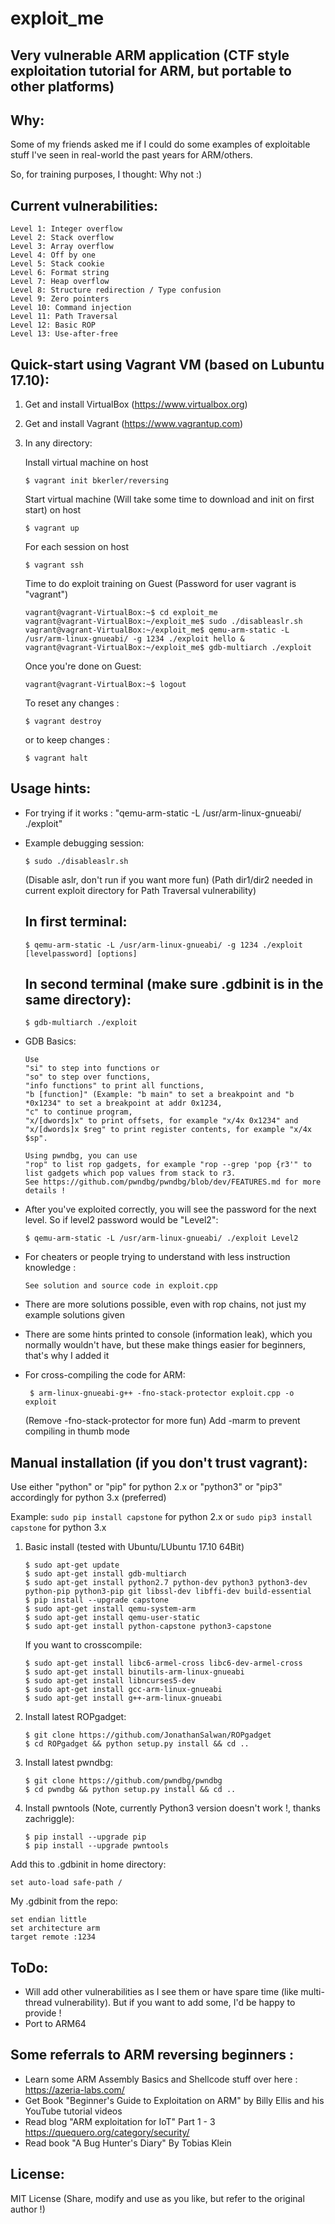 # exploit_me
Very vulnerable ARM application (CTF style exploitation tutorial for ARM, but portable to other platforms)
---------------------------------------------------------------------

Why:
----
Some of my friends asked me if I could do some examples
of exploitable stuff I've seen in real-world the past years for ARM/others.

So, for training purposes, I thought: Why not :)

Current vulnerabilities:
------------------------
```
Level 1: Integer overflow
Level 2: Stack overflow
Level 3: Array overflow
Level 4: Off by one
Level 5: Stack cookie
Level 6: Format string
Level 7: Heap overflow
Level 8: Structure redirection / Type confusion
Level 9: Zero pointers
Level 10: Command injection
Level 11: Path Traversal
Level 12: Basic ROP
Level 13: Use-after-free
```

Quick-start using Vagrant VM (based on Lubuntu 17.10):
------------------------------------------------------
1. Get and install VirtualBox (https://www.virtualbox.org)
2. Get and install Vagrant (https://www.vagrantup.com)
3. In any directory:
   
   Install virtual machine on host
   ```
   $ vagrant init bkerler/reversing
   ```
   
   Start virtual machine (Will take some time to download and init on first start) on host
   ```
   $ vagrant up
   ```
   
   For each session on host
   ```
   $ vagrant ssh
   ```
   
   Time to do exploit training on Guest (Password for user vagrant is "vagrant")
   ```
   vagrant@vagrant-VirtualBox:~$ cd exploit_me
   vagrant@vagrant-VirtualBox:~/exploit_me$ sudo ./disableaslr.sh
   vagrant@vagrant-VirtualBox:~/exploit_me$ qemu-arm-static -L /usr/arm-linux-gnueabi/ -g 1234 ./exploit hello &
   vagrant@vagrant-VirtualBox:~/exploit_me$ gdb-multiarch ./exploit
   ```
   
   Once you're done on Guest:
   ```
   vagrant@vagrant-VirtualBox:~$ logout
   ```
   
   To reset any changes :
   ```
   $ vagrant destroy 
   ```
   or to keep changes :
   ```
   $ vagrant halt
   ```

Usage hints:
------------

- For trying if it works :
  "qemu-arm-static -L /usr/arm-linux-gnueabi/ ./exploit"

- Example debugging session:
  ```
  $ sudo ./disableaslr.sh
  ```
  (Disable aslr, don't run if you want more fun)
  (Path dir1/dir2 needed in current exploit directory for Path Traversal vulnerability)
  
  In first terminal:
  ------------------
  ```
  $ qemu-arm-static -L /usr/arm-linux-gnueabi/ -g 1234 ./exploit [levelpassword] [options]
  ```

  In second terminal (make sure .gdbinit is in the same directory):
  -----------------------------------------------------------------
  ```
  $ gdb-multiarch ./exploit
  ```

- GDB Basics: 
  ``` 
  Use 
  "si" to step into functions or 
  "so" to step over functions, 
  "info functions" to print all functions, 
  "b [function]" (Example: "b main" to set a breakpoint and "b *0x1234" to set a breakpoint at addr 0x1234, 
  "c" to continue program, 
  "x/[dwords]x" to print offsets, for example "x/4x 0x1234" and 
  "x/[dwords]x $reg" to print register contents, for example "x/4x $sp". 
  
  Using pwndbg, you can use 
  "rop" to list rop gadgets, for example "rop --grep 'pop {r3'" to list gadgets which pop values from stack to r3. 
  See https://github.com/pwndbg/pwndbg/blob/dev/FEATURES.md for more details !
  ```

- After you've exploited correctly, you will see the password for the next level.
  So if level2 password would be "Level2":
  ```
  $ qemu-arm-static -L /usr/arm-linux-gnueabi/ ./exploit Level2
  ```

- For cheaters or people trying to understand with less instruction knowledge :
  ```
  See solution and source code in exploit.cpp
  ```

- There are more solutions possible, even with rop chains, not just my example solutions given

- There are some hints printed to console (information leak), which you normally wouldn't have, but these make things easier for beginners, that's why I added it

- For cross-compiling the code for ARM:
  ```
   $ arm-linux-gnueabi-g++ -fno-stack-protector exploit.cpp -o exploit
  ```
  (Remove -fno-stack-protector for more fun)
  Add -marm to prevent compiling in thumb mode
  

Manual installation (if you don't trust vagrant):
-------------------------------------------------
Use either "python" or "pip" for python 2.x
or "python3" or "pip3" accordingly for python 3.x (preferred)

Example:
  ```sudo pip install capstone``` for python 2.x
  or
  ```sudo pip3 install capstone``` for python 3.x
  
1. Basic install (tested with Ubuntu/LUbuntu 17.10 64Bit)
   ```
   $ sudo apt-get update
   $ sudo apt-get install gdb-multiarch
   $ sudo apt-get install python2.7 python-dev python3 python3-dev python-pip python3-pip git libssl-dev libffi-dev build-essential
   $ pip install --upgrade capstone
   $ sudo apt-get install qemu-system-arm
   $ sudo apt-get install qemu-user-static
   $ sudo apt-get install python-capstone python3-capstone
   ```
   
   If you want to crosscompile:
   
   ```
   $ sudo apt-get install libc6-armel-cross libc6-dev-armel-cross
   $ sudo apt-get install binutils-arm-linux-gnueabi
   $ sudo apt-get install libncurses5-dev
   $ sudo apt-get install gcc-arm-linux-gnueabi
   $ sudo apt-get install g++-arm-linux-gnueabi
   ```
   
2. Install latest ROPgadget:
   ```
   $ git clone https://github.com/JonathanSalwan/ROPgadget
   $ cd ROPgadget && python setup.py install && cd ..
   ```

3. Install latest pwndbg:
   ```
   $ git clone https://github.com/pwndbg/pwndbg
   $ cd pwndbg && python setup.py install && cd ..
   ```

4. Install pwntools (Note, currently Python3 version doesn't work !, thanks zachriggle):
   ```
   $ pip install --upgrade pip
   $ pip install --upgrade pwntools
   ```

  Add this to .gdbinit in home directory:
  ```
  set auto-load safe-path /
  ```

  My .gdbinit from the repo:
  ```
  set endian little
  set architecture arm
  target remote :1234
  ```

ToDo:
-----
- Will add other vulnerabilities as I see them or have spare time (like multi-thread vulnerability). But if you want to add some, I'd be happy to provide !
- Port to ARM64

Some referrals to ARM reversing beginners :
-------------------------------------------
- Learn some ARM Assembly Basics and Shellcode stuff over here : https://azeria-labs.com/
- Get Book "Beginner's Guide to Exploitation on ARM" by Billy Ellis and his YouTube tutorial videos
- Read blog "ARM exploitation for IoT" Part 1 - 3 https://quequero.org/category/security/
- Read book "A Bug Hunter's Diary" By Tobias Klein

License:
--------
MIT License
(Share, modify and use as you like, but refer to the original author !)
